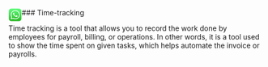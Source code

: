 <img align="left" title="Karam Alhamoud | Whatsapp" width="26px" src="https://github.com/karamalhamoud/karamalhamoud/raw/main/wa.png" />
### Time-tracking


Time tracking is a tool that allows you to record the work done by employees for payroll, billing, or operations. In other words, it is a tool used to show the time spent on given tasks, which helps automate the invoice or payrolls.
